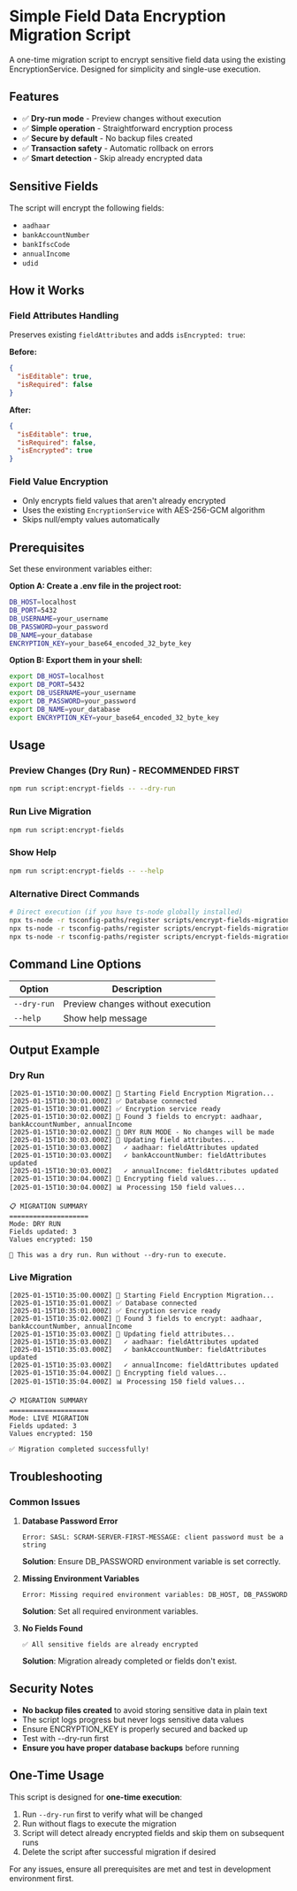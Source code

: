 # Simple Field Data Encryption Migration Script

A one-time migration script to encrypt sensitive field data using the existing EncryptionService. Designed for simplicity and single-use execution.

## Features

- ✅ **Dry-run mode** - Preview changes without execution
- ✅ **Simple operation** - Straightforward encryption process
- ✅ **Secure by default** - No backup files created
- ✅ **Transaction safety** - Automatic rollback on errors
- ✅ **Smart detection** - Skip already encrypted data

## Sensitive Fields

The script will encrypt the following fields:
- `aadhaar`
- `bankAccountNumber` 
- `bankIfscCode`
- `annualIncome`
- `udid`

## How it Works

### Field Attributes Handling
Preserves existing `fieldAttributes` and adds `isEncrypted: true`:

**Before:**
```json
{
  "isEditable": true,
  "isRequired": false
}
```

**After:**
```json
{
  "isEditable": true,
  "isRequired": false,
  "isEncrypted": true
}
```

### Field Value Encryption
- Only encrypts field values that aren't already encrypted
- Uses the existing `EncryptionService` with AES-256-GCM algorithm
- Skips null/empty values automatically

## Prerequisites

Set these environment variables either:

**Option A: Create a .env file in the project root:**
```bash
DB_HOST=localhost
DB_PORT=5432
DB_USERNAME=your_username
DB_PASSWORD=your_password
DB_NAME=your_database
ENCRYPTION_KEY=your_base64_encoded_32_byte_key
```

**Option B: Export them in your shell:**
```bash
export DB_HOST=localhost
export DB_PORT=5432
export DB_USERNAME=your_username
export DB_PASSWORD=your_password
export DB_NAME=your_database
export ENCRYPTION_KEY=your_base64_encoded_32_byte_key
```

## Usage

### Preview Changes (Dry Run) - **RECOMMENDED FIRST**
```bash
npm run script:encrypt-fields -- --dry-run
```

### Run Live Migration
```bash
npm run script:encrypt-fields
```

### Show Help
```bash
npm run script:encrypt-fields -- --help
```

### Alternative Direct Commands
```bash
# Direct execution (if you have ts-node globally installed)
npx ts-node -r tsconfig-paths/register scripts/encrypt-fields-migration.ts --dry-run
npx ts-node -r tsconfig-paths/register scripts/encrypt-fields-migration.ts --help
npx ts-node -r tsconfig-paths/register scripts/encrypt-fields-migration.ts
```

## Command Line Options

| Option | Description |
|--------|-------------|
| `--dry-run` | Preview changes without execution |
| `--help` | Show help message |

## Output Example

### Dry Run
```
[2025-01-15T10:30:00.000Z] 🚀 Starting Field Encryption Migration...
[2025-01-15T10:30:01.000Z] ✅ Database connected
[2025-01-15T10:30:01.000Z] ✅ Encryption service ready
[2025-01-15T10:30:02.000Z] 🎯 Found 3 fields to encrypt: aadhaar, bankAccountNumber, annualIncome
[2025-01-15T10:30:02.000Z] 🏃 DRY RUN MODE - No changes will be made
[2025-01-15T10:30:03.000Z] 🔧 Updating field attributes...
[2025-01-15T10:30:03.000Z]   ✓ aadhaar: fieldAttributes updated
[2025-01-15T10:30:03.000Z]   ✓ bankAccountNumber: fieldAttributes updated
[2025-01-15T10:30:03.000Z]   ✓ annualIncome: fieldAttributes updated
[2025-01-15T10:30:04.000Z] 🔐 Encrypting field values...
[2025-01-15T10:30:04.000Z] 📊 Processing 150 field values...

📋 MIGRATION SUMMARY
====================
Mode: DRY RUN
Fields updated: 3
Values encrypted: 150

🏃 This was a dry run. Run without --dry-run to execute.
```

### Live Migration
```
[2025-01-15T10:35:00.000Z] 🚀 Starting Field Encryption Migration...
[2025-01-15T10:35:01.000Z] ✅ Database connected
[2025-01-15T10:35:01.000Z] ✅ Encryption service ready
[2025-01-15T10:35:02.000Z] 🎯 Found 3 fields to encrypt: aadhaar, bankAccountNumber, annualIncome
[2025-01-15T10:35:03.000Z] 🔧 Updating field attributes...
[2025-01-15T10:35:03.000Z]   ✓ aadhaar: fieldAttributes updated
[2025-01-15T10:35:03.000Z]   ✓ bankAccountNumber: fieldAttributes updated
[2025-01-15T10:35:03.000Z]   ✓ annualIncome: fieldAttributes updated
[2025-01-15T10:35:04.000Z] 🔐 Encrypting field values...
[2025-01-15T10:35:04.000Z] 📊 Processing 150 field values...

📋 MIGRATION SUMMARY
====================
Mode: LIVE MIGRATION
Fields updated: 3
Values encrypted: 150

✅ Migration completed successfully!
```

## Troubleshooting

### Common Issues

1. **Database Password Error**
   ```
   Error: SASL: SCRAM-SERVER-FIRST-MESSAGE: client password must be a string
   ```
   **Solution**: Ensure DB_PASSWORD environment variable is set correctly.

2. **Missing Environment Variables**
   ```
   Error: Missing required environment variables: DB_HOST, DB_PASSWORD
   ```
   **Solution**: Set all required environment variables.

3. **No Fields Found**
   ```
   ✅ All sensitive fields are already encrypted
   ```
   **Solution**: Migration already completed or fields don't exist.

## Security Notes

- **No backup files created** to avoid storing sensitive data in plain text
- The script logs progress but never logs sensitive data values
- Ensure ENCRYPTION_KEY is properly secured and backed up
- Test with --dry-run first
- **Ensure you have proper database backups** before running

## One-Time Usage

This script is designed for **one-time execution**:
1. Run `--dry-run` first to verify what will be changed
2. Run without flags to execute the migration
3. Script will detect already encrypted fields and skip them on subsequent runs
4. Delete the script after successful migration if desired

For any issues, ensure all prerequisites are met and test in development environment first. 